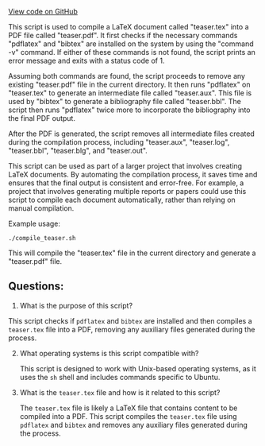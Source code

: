 [View code on GitHub](https://github.com/ergoplatform/ergo/papers/teaser/compile.sh)

This script is used to compile a LaTeX document called "teaser.tex" into a PDF file called "teaser.pdf". It first checks if the necessary commands "pdflatex" and "bibtex" are installed on the system by using the "command -v" command. If either of these commands is not found, the script prints an error message and exits with a status code of 1.

Assuming both commands are found, the script proceeds to remove any existing "teaser.pdf" file in the current directory. It then runs "pdflatex" on "teaser.tex" to generate an intermediate file called "teaser.aux". This file is used by "bibtex" to generate a bibliography file called "teaser.bbl". The script then runs "pdflatex" twice more to incorporate the bibliography into the final PDF output.

After the PDF is generated, the script removes all intermediate files created during the compilation process, including "teaser.aux", "teaser.log", "teaser.bbl", "teaser.blg", and "teaser.out".

This script can be used as part of a larger project that involves creating LaTeX documents. By automating the compilation process, it saves time and ensures that the final output is consistent and error-free. For example, a project that involves generating multiple reports or papers could use this script to compile each document automatically, rather than relying on manual compilation. 

Example usage:
```
./compile_teaser.sh
```
This will compile the "teaser.tex" file in the current directory and generate a "teaser.pdf" file.
## Questions: 
 1. What is the purpose of this script?
   
   This script checks if `pdflatex` and `bibtex` are installed and then compiles a `teaser.tex` file into a PDF, removing any auxiliary files generated during the process.

2. What operating systems is this script compatible with?
   
   This script is designed to work with Unix-based operating systems, as it uses the `sh` shell and includes commands specific to Ubuntu.

3. What is the `teaser.tex` file and how is it related to this script?
   
   The `teaser.tex` file is likely a LaTeX file that contains content to be compiled into a PDF. This script compiles the `teaser.tex` file using `pdflatex` and `bibtex` and removes any auxiliary files generated during the process.